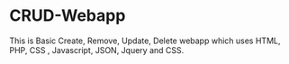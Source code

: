 # CRUD-Webapp
This is Basic Create, Remove, Update, Delete webapp which uses HTML, PHP, CSS , Javascript, JSON, Jquery and CSS.
